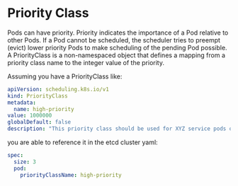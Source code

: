 # Priority Class

Pods can have priority. Priority indicates the importance of a Pod relative to other Pods. If a Pod cannot be scheduled, the scheduler tries to preempt (evict) lower priority Pods to make scheduling of the pending Pod possible.
A PriorityClass is a non-namespaced object that defines a mapping from a priority class name to the integer value of the priority.

Assuming you have a PriorityClass like:
```yaml
apiVersion: scheduling.k8s.io/v1
kind: PriorityClass
metadata:
  name: high-priority
value: 1000000
globalDefault: false
description: "This priority class should be used for XYZ service pods only."
```

you are able to reference it in the etcd cluster yaml:
```yaml
spec:
  size: 3
  pod:
    priorityClassName: high-priority
```